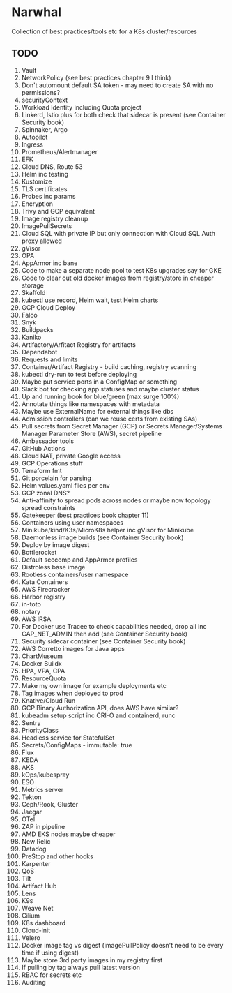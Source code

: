# Narwhal

Collection of best practices/tools etc for a K8s cluster/resources

## TODO
1. Vault
2. NetworkPolicy (see best practices chapter 9 I think)
3. Don't automount default SA token - may need to create SA with no permissions?
4. securityContext
5. Workload Identity including Quota project
6. Linkerd, Istio plus for both check that sidecar is present (see Container Security book)
7. Spinnaker, Argo
8. Autopilot
9. Ingress
10. Prometheus/Alertmanager
11. EFK
12. Cloud DNS, Route 53
13. Helm inc testing
14. Kustomize
15. TLS certificates
16. Probes inc params
17. Encryption
18. Trivy and GCP equivalent
19. Image registry cleanup
20. ImagePullSecrets
21. Cloud SQL with private IP but only connection with Cloud SQL Auth proxy allowed
22. gVisor
23. OPA
24. AppArmor inc bane
25. Code to make a separate node pool to test K8s upgrades say for GKE
26. Code to clear out old docker images from registry/store in cheaper storage
27. Skaffold
28. kubectl use record, Helm wait, test Helm charts
29. GCP Cloud Deploy
30. Falco
31. Snyk
32. Buildpacks
33. Kaniko
34. Artifactory/Arfitact Registry for artifacts
35. Dependabot
36. Requests and limits
37. Container/Artifact Registry - build caching, registry scanning
38. kubectl dry-run to test before deploying
39. Maybe put service ports in a ConfigMap or something
40. Slack bot for checking app statuses and maybe cluster status
41. Up and running book for blue/green (max surge 100%)
42. Annotate things like namespaces with metadata
43. Maybe use ExternalName for external things like dbs
44. Admission controllers (can we reuse certs from existing SAs)
45. Pull secrets from Secret Manager (GCP) or Secrets Manager/Systems Manager Parameter Store (AWS), secret pipeline
46. Ambassador tools
47. GitHub Actions
48. Cloud NAT, private Google access
49. GCP Operations stuff
50. Terraform fmt
51. Git porcelain for parsing
52. Helm values.yaml files per env
53. GCP zonal DNS?
54. Anti-affinity to spread pods across nodes or maybe now topology spread constraints
55. Gatekeeper (best practices book chapter 11)
56. Containers using user namespaces
57. Minikube/kind/K3s/MicroK8s helper inc gVisor for Minikube
58. Daemonless image builds (see Container Security book)
59. Deploy by image digest
60. Bottlerocket
61. Default seccomp and AppArmor profiles
62. Distroless base image
63. Rootless containers/user namespace
64. Kata Containers
65. AWS Firecracker
66. Harbor registry
67. in-toto
68. notary
69. AWS IRSA
70. For Docker use Tracee to check capabilities needed, drop all inc CAP_NET_ADMIN then add (see Container Security book)
71. Security sidecar container (see Container Security book)
72. AWS Corretto images for Java apps
73. ChartMuseum
74. Docker Buildx
75. HPA, VPA, CPA
76. ResourceQuota
77. Make my own image for example deployments etc
78. Tag images when deployed to prod
79. Knative/Cloud Run
80. GCP Binary Authorization API, does AWS have similar?
81. kubeadm setup script inc CRI-O and containerd, runc
82. Sentry
83. PriorityClass
84. Headless service for StatefulSet
85. Secrets/ConfigMaps - immutable: true
86. Flux
87. KEDA
88. AKS
89. kOps/kubespray
90. ESO
91. Metrics server
92. Tekton
93. Ceph/Rook, Gluster
94. Jaegar
95. OTel
96. ZAP in pipeline
97. AMD EKS nodes maybe cheaper
98. New Relic
99. Datadog
100. PreStop and other hooks
101. Karpenter
102. QoS
103. Tilt
104. Artifact Hub
105. Lens
106. K9s
107. Weave Net
108. Cilium
109. K8s dashboard
110. Cloud-init
111. Velero
112. Docker image tag vs digest (imagePullPolicy doesn't need to be every time if using digest)
113. Maybe store 3rd party images in my registry first
114. If pulling by tag always pull latest version
115. RBAC for secrets etc
116. Auditing

